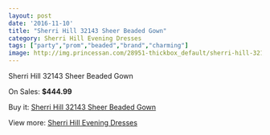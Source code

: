 ```yaml
---
layout: post
date: '2016-11-10'
title: "Sherri Hill 32143 Sheer Beaded Gown"
category: Sherri Hill Evening Dresses
tags: ["party","prom","beaded","brand","charming"]
image: http://img.princessan.com/28951-thickbox_default/sherri-hill-32143-sheer-beaded-gown.jpg
---
```

Sherri Hill 32143 Sheer Beaded Gown

On Sales: **$444.99**
<a href="https://www.princessan.com/en/13192-sherri-hill-32143-sheer-beaded-gown.html"><amp-img layout="responsive" width="600" height="600" src="//img.princessan.com/28951-thickbox_default/sherri-hill-32143-sheer-beaded-gown.jpg" alt="Sherri Hill 32143 Sheer Beaded Gown 0" /></a>
<a href="https://www.princessan.com/en/13192-sherri-hill-32143-sheer-beaded-gown.html"><amp-img layout="responsive" width="600" height="600" src="//img.princessan.com/28952-thickbox_default/sherri-hill-32143-sheer-beaded-gown.jpg" alt="Sherri Hill 32143 Sheer Beaded Gown 1" /></a>
<a href="https://www.princessan.com/en/13192-sherri-hill-32143-sheer-beaded-gown.html"><amp-img layout="responsive" width="600" height="600" src="//img.princessan.com/28953-thickbox_default/sherri-hill-32143-sheer-beaded-gown.jpg" alt="Sherri Hill 32143 Sheer Beaded Gown 2" /></a>
<a href="https://www.princessan.com/en/13192-sherri-hill-32143-sheer-beaded-gown.html"><amp-img layout="responsive" width="600" height="600" src="//img.princessan.com/28954-thickbox_default/sherri-hill-32143-sheer-beaded-gown.jpg" alt="Sherri Hill 32143 Sheer Beaded Gown 3" /></a>

Buy it: [Sherri Hill 32143 Sheer Beaded Gown](https://www.princessan.com/en/13192-sherri-hill-32143-sheer-beaded-gown.html "Sherri Hill 32143 Sheer Beaded Gown")

View more: [Sherri Hill Evening Dresses](https://www.princessan.com/en/95- "Sherri Hill Evening Dresses")